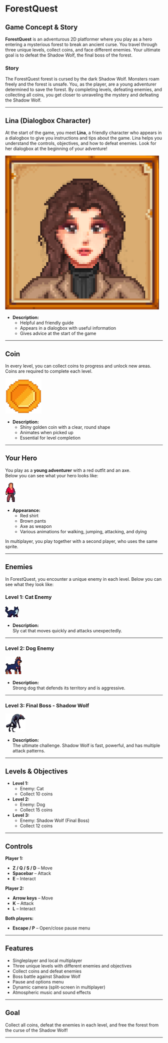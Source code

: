# ForestQuest

## Game Concept & Story

**ForestQuest** is an adventurous 2D platformer where you play as a hero entering a mysterious forest to break an ancient curse. You travel through three unique levels, collect coins, and face different enemies. Your ultimate goal is to defeat the Shadow Wolf, the final boss of the forest.

### Story

The ForestQuest forest is cursed by the dark Shadow Wolf. Monsters roam freely and the forest is unsafe. You, as the player, are a young adventurer determined to save the forest. By completing levels, defeating enemies, and collecting all coins, you get closer to unraveling the mystery and defeating the Shadow Wolf.

---

## Lina (Dialogbox Character)

At the start of the game, you meet **Lina**, a friendly character who appears in a dialogbox to give you instructions and tips about the game. Lina helps you understand the controls, objectives, and how to defeat enemies. Look for her dialogbox at the beginning of your adventure!

![Lina Portrait](Public/LinaPortrait.png)

- **Description:**
  - Helpful and friendly guide
  - Appears in a dialogbox with useful information
  - Gives advice at the start of the game

---

## Coin

In every level, you can collect coins to progress and unlock new areas. Coins are required to complete each level.

![Coin](Public/coin.png)

- **Description:**
  - Shiny golden coin with a clear, round shape
  - Animates when picked up
  - Essential for level completion

---

## Your Hero

You play as a **young adventurer** with a red outfit and an axe.  
Below you can see what your hero looks like:

![Hero Sprite](Public/hero.PNG)

- **Appearance:**
  - Red shirt
  - Brown pants
  - Axe as weapon
  - Various animations for walking, jumping, attacking, and dying

In multiplayer, you play together with a second player, who uses the same sprite.

---

## Enemies

In ForestQuest, you encounter a unique enemy in each level. Below you can see what they look like:

### Level 1: Cat Enemy

![Cat Enemy](Public/cat.PNG)

- **Description:**  
  Sly cat that moves quickly and attacks unexpectedly.

---

### Level 2: Dog Enemy

![Dog Enemy](Public/dog.PNG)

- **Description:**  
  Strong dog that defends its territory and is aggressive.

---

### Level 3: Final Boss - Shadow Wolf

![Shadow Wolf Boss](Public/wolf.PNG)

- **Description:**  
  The ultimate challenge. Shadow Wolf is fast, powerful, and has multiple attack patterns.

---

## Levels & Objectives

- **Level 1:**
  - Enemy: Cat
  - Collect 10 coins
- **Level 2:**
  - Enemy: Dog
  - Collect 15 coins
- **Level 3:**
  - Enemy: Shadow Wolf (Final Boss)
  - Collect 12 coins

---

## Controls

**Player 1:**

- **Z / Q / S / D** – Move
- **Spacebar** – Attack
- **E** – Interact

**Player 2:**

- **Arrow keys** – Move
- **K** – Attack
- **L** – Interact

**Both players:**

- **Escape / P** – Open/close pause menu

---

## Features

- Singleplayer and local multiplayer
- Three unique levels with different enemies and objectives
- Collect coins and defeat enemies
- Boss battle against Shadow Wolf
- Pause and options menu
- Dynamic camera (split-screen in multiplayer)
- Atmospheric music and sound effects

---

## Goal

Collect all coins, defeat the enemies in each level, and free the forest from the curse of the Shadow Wolf!

---
